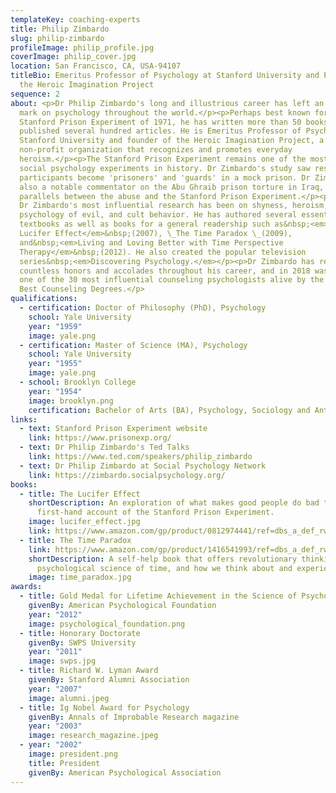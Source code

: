 ```yaml
---
templateKey: coaching-experts
title: Philip Zimbardo
slug: philip-zimbardo
profileImage: philip_profile.jpg
coverImage: philip_cover.jpg
location: San Francisco, CA, USA-94107
titleBio: Emeritus Professor of Psychology at Stanford University and President of
  the Heroic Imagination Project
sequence: 2
about: <p>Dr Philip Zimbardo's long and illustrious career has left an indelible
  mark on psychology throughout the world.</p><p>Perhaps best known for the
  Stanford Prison Experiment of 1971, he has written more than 50 books and
  published several hundred articles. He is Emeritus Professor of Psychology at
  Stanford University and founder of the Heroic Imagination Project, a
  non-profit organization that recognizes and promotes everyday
  heroism.</p><p>The Stanford Prison Experiment remains one of the most famous
  social psychology experiments in history. Dr Zimbardo's study saw research
  participants become 'prisoners' and 'guards' in a mock prison. Dr Zimbardo was
  also a notable commentator on the Abu Ghraib prison torture in Iraq, drawing
  parallels between the abuse and the Stanford Prison Experiment.</p><p>Some of
  Dr Zimbardo's most influential research has been on shyness, heroism, the
  psychology of evil, and cult behavior. He has authored several essential
  textbooks as well as books for a general readership such as&nbsp;<em>The
  Lucifer Effect</em>&nbsp;(2007), \_The Time Paradox \_(2009),
  and&nbsp;<em>Living and Loving Better with Time Perspective
  Therapy</em>&nbsp;(2012). He also created the popular television
  series&nbsp;<em>Discovering Psychology.</em></p><p>Dr Zimbardo has received
  countless honors and accolades throughout his career, and in 2018 was named
  one of the 30 most influential counseling psychologists alive by the website
  Best Counseling Degrees.</p>
qualifications:
  - certification: Doctor of Philosophy (PhD), Psychology
    school: Yale University
    year: "1959"
    image: yale.png
  - certification: Master of Science (MA), Psychology
    school: Yale University
    year: "1955"
    image: yale.png
  - school: Brooklyn College
    year: "1954"
    image: brooklyn.png
    certification: Bachelor of Arts (BA), Psychology, Sociology and Anthropology
links:
  - text: Stanford Prison Experiment website
    link: https://www.prisonexp.org/
  - text: Dr Philip Zimbardo's Ted Talks
    link: https://www.ted.com/speakers/philip_zimbardo
  - text: Dr Philip Zimbardo at Social Psychology Network
    link: https://zimbardo.socialpsychology.org/
books:
  - title: The Lucifer Effect
    shortDescription: An exploration of what makes good people do bad things, with a
      first-hand account of the Stanford Prison Experiment.
    image: lucifer_effect.jpg
    link: https://www.amazon.com/gp/product/0812974441/ref=dbs_a_def_rwt_bibl_vppi_i0
  - title: The Time Paradox
    link: https://www.amazon.com/gp/product/1416541993/ref=dbs_a_def_rwt_bibl_vppi_i1
    shortDescription: A self-help book that offers revolutionary thinking on the
      psychological science of time, and how we think about and experience time.
    image: time_paradox.jpg
awards:
  - title: Gold Medal for Lifetime Achievement in the Science of Psychology
    givenBy: American Psychological Foundation
    year: "2012"
    image: psychological_foundation.png
  - title: Honorary Doctorate
    givenBy: SWPS University
    year: "2011"
    image: swps.jpg
  - title: Richard W. Lyman Award
    givenBy: Stanford Alumni Association
    year: "2007"
    image: alumni.jpeg
  - title: Ig Nobel Award for Psychology
    givenBy: Annals of Improbable Research magazine
    year: "2003"
    image: research_magazine.jpeg
  - year: "2002"
    image: president.png
    title: President
    givenBy: American Psychological Association
---
```

